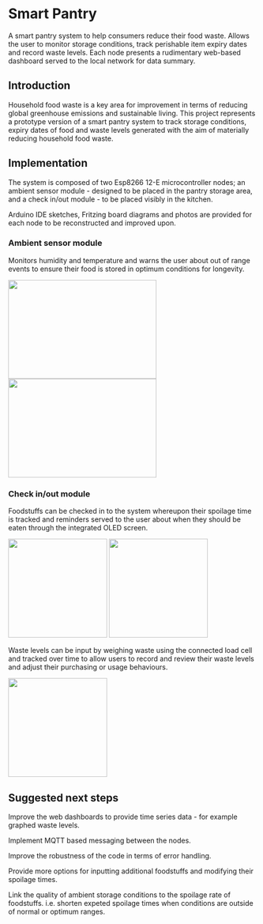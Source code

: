 # Smart Pantry
 A smart pantry system to help consumers reduce their food waste. Allows the user to monitor storage conditions, track perishable item expiry dates and record waste levels. Each node presents a rudimentary web-based dashboard served to the local network for data summary.

## Introduction
Household food waste is a key area for improvement in terms of reducing global greenhouse emissions and sustainable living. This project represents a prototype version of a smart pantry system to track storage conditions, expiry dates of food and waste levels generated with the aim of materially reducing household food waste.

## Implementation
The system is composed of two Esp8266 12-E microcontroller nodes; an ambient sensor module - designed to be placed in the pantry storage area, and a check in/out module - to be placed visibly in the kitchen.

Arduino IDE sketches, Fritzing board diagrams and photos are provided for each node to be reconstructed and improved upon.

### Ambient sensor module
Monitors humidity and temperature and warns the user about out of range events to ensure their food is stored in optimum conditions for longevity.

<img src="https://user-images.githubusercontent.com/34540708/217272734-53dd2bbd-714c-4f1d-af0c-332e5b607b6b.png" width="300" height="200">  <img src="https://user-images.githubusercontent.com/34540708/217272328-79518606-b6bf-43ca-b3f3-f01d6473ebc0.png" width="300" height="200">

### Check in/out module
Foodstuffs can be checked in to the system whereupon their spoilage time is tracked and reminders served to the user about when they should be eaten through the integrated OLED screen.

<img src="https://user-images.githubusercontent.com/34540708/217270662-209c542f-03d6-4a27-a7a1-0c0ced2d9f81.png" width="200" height="200">  <img src="https://user-images.githubusercontent.com/34540708/217270688-c6300f3e-0355-4519-a7cf-0ed4a876aae6.png" width="200" height="200">

Waste levels can be input by weighing waste using the connected load cell and tracked over time to allow users to record and review their waste levels and adjust their purchasing or usage behaviours.

<img src="https://user-images.githubusercontent.com/34540708/217270583-70ab4195-0d31-452f-ae4d-a8749c168199.png" width="200" height="200">


## Suggested next steps
Improve the web dashboards to provide time series data - for example graphed waste levels.

Implement MQTT based messaging between the nodes.

Improve the robustness of the code in terms of error handling.

Provide more options for inputting additional foodstuffs and modifying their spoilage times.

Link the quality of ambient storage conditions to the spoilage rate of foodstuffs. i.e. shorten expeted spoilage times when conditions are outside of normal or optimum ranges.
